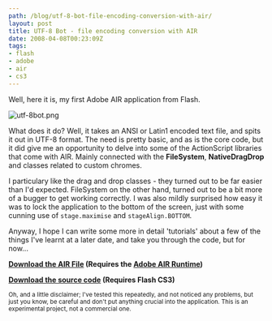 ```yaml
---
path: /blog/utf-8-bot-file-encoding-conversion-with-air/
layout: post
title: UTF-8 Bot - file encoding conversion with AIR
date: 2008-04-08T00:23:09Z
tags:
- flash
- adobe
- air
- cs3
---
```


Well, here it is, my first Adobe AIR application from Flash.

<img src="http://uploads.psyked.co.uk/2008/04/utf-8bot.png" alt="utf-8bot.png" />



What does it do?  Well, it takes an ANSI or Latin1 encoded text file, and spits it out in UTF-8 format.  The need is pretty basic, and as is the core code, but it did give me an opportunity to delve into some of the ActionScript libraries that come with AIR.  Mainly connected with the <strong>FileSystem</strong>, <strong>NativeDragDrop </strong>and classes related to custom chromes.

I particulary like the drag and drop classes - they turned out to be far easier than I'd expected.  FileSystem on the other hand, turned out to be a bit more of a bugger to get working correctly.  I was also mildly surprised how easy it was to lock the application to the bottom of the screen, just with some cunning use of `stage.maximise` and `stageAlign.BOTTOM`.

Anyway, I hope I can write some more in detail 'tutorials' about a few of the things I've learnt at a later date, and take you through the code, but for now...

<strong><a href="http://www.psyked.co.uk/downloads/UTF-8 Bot.air" title="Open link in a new window" target="_blank">Download the AIR File</a> (Requires the <a href="http://get.adobe.com/air/" title="Open link in a new window" target="_blank">Adobe AIR Runtime</a>)</strong>

<strong><a href="http://www.psyked.co.uk/wp-content/uploads/2008/04/UTF-8_Bot_Source.zip" title="Open link in a new window" target="_blank">Download the source code</a> (Requires Flash CS3)</strong>

<small>Oh, and a little disclaimer;  I've tested this repeatedly, and not noticed any problems, but just you know, be careful and don't put anything crucial into the application.  This is an experimental project, not a commercial one.</small>